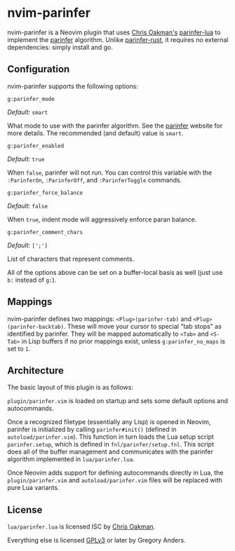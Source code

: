 # nvim-parinfer

nvim-parinfer is a Neovim plugin that uses [Chris Oakman's][oakmac]
[parinfer-lua][] to implement the [parinfer][] algorithm. Unlike
[parinfer-rust][], it requires no external dependencies: simply install and go.

[oakmac]: https://github.com/oakmac
[parinfer]: https://shaunlebron.github.io/parinfer/
[parinfer-rust]: https://github.com/eraserhd/parinfer-rust
[parinfer-lua]: https://github.com/oakmac/parinfer-lua

## Configuration

nvim-parinfer supports the following options:

`g:parinfer_mode`

*Default:* `smart`

What mode to use with the parinfer algorithm. See the [parinfer][] website for
more details. The recommended (and default) value is `smart`.

`g:parinfer_enabled`

*Default:* `true`

When `false`, parinfer will not run. You can control this variable with the
`:ParinferOn`, `:ParinferOff`, and `:ParinferToggle` commands.

`g:parinfer_force_balance`

*Default:* `false`

When `true`, indent mode will aggressively enforce paran balance.

`g:parinfer_comment_chars`

*Default:* `[';']`

List of characters that represent comments.

All of the options above can be set on a buffer-local basis as well (just use
`b:` instead of `g:`).

## Mappings

nvim-parinfer defines two mappings: `<Plug>(parinfer-tab)` and
`<Plug>(parinfer-backtab)`. These will move your cursor to special "tab stops"
as identified by parinfer. They will be mapped automatically to `<Tab>` and
`<S-Tab>` in Lisp buffers if no prior mappings exist, unless
`g:parinfer_no_maps` is set to `1`.

## Architecture

The basic layout of this plugin is as follows:

`plugin/parinfer.vim` is loaded on startup and sets some default options and
autocommands.

Once a recognized filetype (essentially any Lisp) is opened in Neovim, parinfer
is initialized by calling `parinfer#init()` (defined in
`autoload/parinfer.vim`). This function in turn loads the Lua setup script
`parinfer.setup`, which is defined in `fnl/parinfer/setup.fnl`. This script
does all of the buffer management and communicates with the parinfer algorithm
implemented in `lua/parinfer.lua`.

Once Neovim adds support for defining autocommands directly in Lua, the
`plugin/parinfer.vim` and `autoload/parinfer.vim` files will be replaced with
pure Lua variants.

## License

`lua/parinfer.lua` is licensed ISC by [Chris Oakman][oakmac].

Everything else is licensed [GPLv3][] or later by Gregory Anders.

[GPLv3]: https://www.gnu.org/licenses/gpl-3.0.en.html
